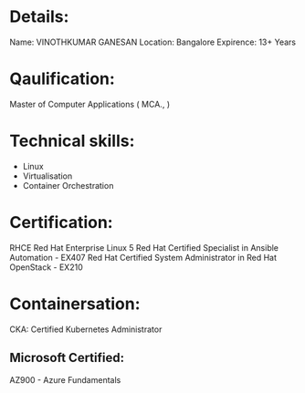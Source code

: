 # Details:
Name: VINOTHKUMAR GANESAN
Location: Bangalore
Expirence: 13+ Years

# Qaulification:  
Master of Computer Applications ( MCA., )

# Technical skills:

* Linux
* Virtualisation 
* Container Orchestration

# Certification: 
RHCE Red Hat Enterprise Linux 5
Red Hat Certified Specialist in Ansible Automation - EX407
Red Hat Certified System Administrator in Red Hat OpenStack - EX210

# Containersation:

CKA: Certified Kubernetes Administrator

## Microsoft Certified: 
AZ900 - Azure Fundamentals




